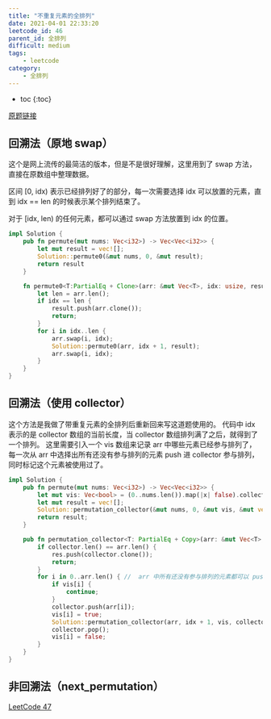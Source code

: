 ```yaml
---
title: "不重复元素的全排列"
date: 2021-04-01 22:33:20
leetcode_id: 46
parent_id: 全排列
difficult: medium
tags:
    - leetcode
category:
    - 全排列
---
```


* toc 
{:toc}

[原题链接](https://leetcode-cn.com/problems/permutations/)

## 回溯法（原地 swap）

这个是网上流传的最简洁的版本，但是不是很好理解，这里用到了 swap 方法，直接在原数组中整理数据。

区间 [0, idx) 表示已经排列好了的部分，每一次需要选择 idx 可以放置的元素，直到 idx == len 的时候表示某个排列结束了。

对于 [idx, len) 的任何元素，都可以通过 swap 方法放置到 idx 的位置。

```rust
impl Solution {
    pub fn permute(mut nums: Vec<i32>) -> Vec<Vec<i32>> {
        let mut result = vec![];
        Solution::permute0(&mut nums, 0, &mut result);
        return result
    }

    fn permute0<T:PartialEq + Clone>(arr: &mut Vec<T>, idx: usize, result: &mut Vec<Vec<T>>) {
        let len = arr.len();
        if idx == len {
            result.push(arr.clone());
            return;
        }
        for i in idx..len {
            arr.swap(i, idx);
            Solution::permute0(arr, idx + 1, result);
            arr.swap(i, idx);
        }
    }
}
```

## 回溯法（使用 collector）

这个方法是我做了带重复元素的全排列后重新回来写这道题使用的。
代码中 idx 表示的是 collector 数组的当前长度，当 collector 数组排列满了之后，就得到了一个排列。
这里需要引入一个 vis 数组来记录 arr 中哪些元素已经参与排列了，每一次从 arr 中选择出所有还没有参与排列的元素 push 进 collector 参与排列，同时标记这个元素被使用过了。

```rust
impl Solution {
    pub fn permute(mut nums: Vec<i32>) -> Vec<Vec<i32>> {
        let mut vis: Vec<bool> = (0..nums.len()).map(|x| false).collect();
        let mut result = vec![];
        Solution::permutation_collector(&mut nums, 0, &mut vis, &mut vec![], &mut result);
        return result;
    }

    pub fn permutation_collector<T: PartialEq + Copy>(arr: &mut Vec<T>, idx: usize, vis: &mut Vec<bool>, collector: &mut Vec<T>, res: &mut Vec<Vec<T>>) {
        if collector.len() == arr.len() {
            res.push(collector.clone());
            return;
        }
        for i in 0..arr.len() { //  arr 中所有还没有参与排列的元素都可以 push 进 collector
            if vis[i] {
                continue;
            }
            collector.push(arr[i]);
            vis[i] = true;
            Solution::permutation_collector(arr, idx + 1, vis, collector, res);
            collector.pop();
            vis[i] = false;
        }
    }
}
```

## 非回溯法（next_permutation）
[LeetCode 47](https://ysmull.cn/leetcode/47/)